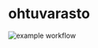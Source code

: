 # ohtuvarasto

![example workflow](https://github.com/Nanotiike/ohtuvarasto/workflows/main.yml/badge.svg)
